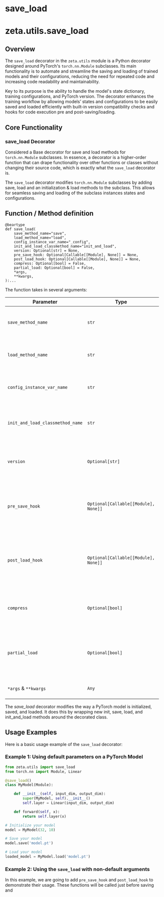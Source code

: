 # save_load

# zeta.utils.save_load 

## Overview

The `save_load` decorator in the `zeta.utils` module is a Python decorator designed around PyTorch's `torch.nn.Module` subclasses. Its main functionality is to automate and streamline the saving and loading of trained models and their configurations, reducing the need for repeated code and increasing code readability and maintainability.

Key to its purpose is the ability to handle the model's state dictionary, training configurations, and PyTorch version. The decorator enhances the training workflow by allowing models’ states and configurations to be easily saved and loaded efficiently with built-in version compatibility checks and hooks for code execution pre and post-saving/loading.

## Core Functionality

### save_load Decorator

Considered a Base decorator for save and load methods for `torch.nn.Module` subclasses. In essence, a decorator is a higher-order function that can drape functionality over other functions or classes without changing their source code, which is exactly what the `save_load` decorator is.

The `save_load` decorator modifies `torch.nn.Module` subclasses by adding save, load and an initialization & load methods to the subclass. This allows for seamless saving and loading of the subclass instances states and configurations.

## Function / Method definition 

```
@beartype
def save_load(
    save_method_name="save",
    load_method_name="load",
    config_instance_var_name="_config",
    init_and_load_classmethod_name="init_and_load",
    version: Optional[str] = None,
    pre_save_hook: Optional[Callable[[Module], None]] = None,
    post_load_hook: Optional[Callable[[Module], None]] = None,
    compress: Optional[bool] = False,
    partial_load: Optional[bool] = False,
    *args,
    **kwargs,
):...
```

The function takes in several arguments:

| Parameter               | Type                             | Default               | Description                                                                                            |
|-------------------------|----------------------------------|-----------------------|--------------------------------------------------------------------------------------------------------|
| `save_method_name`      | `str`                            | `"save"`              | The name used to set the save method for the instance.                                                 |
| `load_method_name`      | `str`                            | `"load"`              | The name used to set the load method for the instance.                                                 |
| `config_instance_var_name`| `str`                          | `"_config"`           | The name used to set the instance's configuration variable.                                            |
| `init_and_load_classmethod_name`| `str`                    | `"init_and_load"`     | The name used to set the class's initialization and loading method.                                    |
| `version`               | `Optional[str]`                  | `None`                | Version of the torch module. Used for checking compatibility when loading.                              |
| `pre_save_hook`         | `Optional[Callable[[Module], None]]`| `None`             | Callback function before saving. Useful for final operations before saving states and configurations.  |
| `post_load_hook`        | `Optional[Callable[[Module], None]]`| `None`             | Callback function after loading. Ideal for any additional operations after loading states and configurations. |
| `compress`              | `Optional[bool]`                 | `False`               | If set to `True`, the saved model checkpoints will be compressed.                                       |
| `partial_load`          | `Optional[bool]`                 | `False`               | If set to `True`, the saved model checkpoint will be partially loaded to existing models.               |
| `*args` & `**kwargs`    | `Any`                            |                       | Additional arguments for the decorator.                                                                 |


The *save_load* decorator modifies the way a PyTorch model is initialized, saved, and loaded. It does this by wrapping new init, save, load, and init_and_load methods around the decorated class.

## Usage Examples

Here is a basic usage example of the `save_load` decorator:

### Example 1:  Using default parameters on a PyTorch Model
```python
from zeta.utils import save_load
from torch.nn import Module, Linear

@save_load()
class MyModel(Module):

    def __init__(self, input_dim, output_dim):
        super(MyModel, self).__init__()
        self.layer = Linear(input_dim, output_dim)

    def forward(self, x):
        return self.layer(x)

# Initialize your model
model = MyModel(32, 10)

# Save your model
model.save('model.pt')

# Load your model
loaded_model = MyModel.load('model.pt')
```

### Example 2:  Using the `save_load` with non-default arguments
In this example, we are going to add `pre_save_hook` and `post_load_hook` to demonstrate their usage. These functions will be called just before saving and
